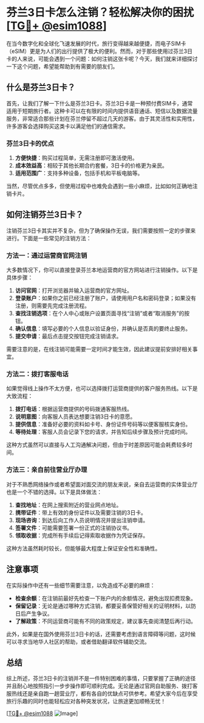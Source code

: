# 芬兰3日卡怎么注销？轻松解决你的困扰[[TG💪+ @esim1088](https://t.me/s/esim1088)]

在当今数字化和全球化飞速发展的时代，旅行变得越来越便捷，而电子SIM卡（eSIM）更是为人们的出行提供了极大的便利。然而，对于那些使用过芬兰3日卡的人来说，可能会遇到一个问题：如何注销这张卡呢？今天，我们就来详细探讨一下这个问题，希望能帮助到有需要的朋友们。

## 什么是芬兰3日卡？

首先，让我们了解一下什么是芬兰3日卡。芬兰3日卡是一种预付费SIM卡，通常适用于短期旅行者。这种卡可以在有限的时间内提供语音通话、短信以及数据流量服务，非常适合那些计划在芬兰停留不超过几天的游客。由于其灵活性和实用性，许多游客会选择购买这类卡以满足他们的通信需求。

### 芬兰3日卡的优点

1. **方便快捷**：购买过程简单，无需注册即可激活使用。
2. **成本效益高**：相较于其他长期合约套餐，3日卡的价格更为亲民。
3. **适用范围广**：支持多种设备，包括手机和平板电脑等。

当然，尽管优点多多，但使用过程中也难免会遇到一些小麻烦，比如如何正确地注销卡片。

## 如何注销芬兰3日卡？

注销芬兰3日卡其实并不复杂，但为了确保操作无误，我们需要按照一定的步骤来进行。下面是一些常见的注销方法：

### 方法一：通过运营商官网注销

大多数情况下，你可以直接登录芬兰本地运营商的官方网站进行注销操作。以下是具体步骤：

1. **访问官网**：打开浏览器并输入运营商的官方网址。
2. **登录账户**：如果你之前已经注册了账户，请使用用户名和密码登录；如果没有注册，则需要先完成注册流程。
3. **查找注销选项**：在个人中心或账户设置页面寻找“注销”或者“取消服务”的按钮。
4. **确认信息**：填写必要的个人信息以验证身份，并确认是否真的要终止服务。
5. **提交申请**：最后点击提交按钮完成注销请求。

需要注意的是，在线注销可能需要一定时间才能生效，因此建议提前安排好相关事宜。

### 方法二：拨打客服电话

如果觉得线上操作不太方便，也可以选择拨打运营商提供的客户服务热线。以下是大致流程：

1. **拨打电话**：根据运营商提供的号码拨通客服热线。
2. **说明意图**：向客服人员表达想要注销3日卡的意愿。
3. **提供信息**：准备好必要的资料如卡号、身份证件号码等以便客服核实身份。
4. **等待处理**：客服人员会记录下您的请求，并告知后续步骤及预计完成时间。

这种方式虽然可以直接与人工沟通解决问题，但由于时差原因可能会耗费较多时间。

### 方法三：亲自前往营业厅办理

对于不熟悉网络操作或者希望面对面交流的朋友来说，亲自去运营商的实体营业厅也是一个不错的选择。以下是具体做法：

1. **查找地址**：在网上搜索附近的营业网点地址。
2. **携带证件**：带上有效的身份证件以及需要注销的3日卡。
3. **现场咨询**：到达后向工作人员说明情况并提出注销申请。
4. **签署文件**：可能需要签署一份正式的注销协议书。
5. **领取收据**：完成所有手续后记得索取收据作为凭证保存。

这种方法虽然耗时较长，但能够最大程度上保证安全性和准确性。

## 注意事项

在实际操作中还有一些细节需要注意，以免造成不必要的麻烦：

- **检查余额**：在注销前最好先检查一下账户内的余额情况，避免出现扣费现象。
- **保留记录**：无论是通过哪种方式注销，都要妥善保管好相关的证明材料，以防日后产生争议。
- **了解政策**：不同运营商可能有不同的政策规定，建议事先查阅清楚后再行动。

此外，如果是在国外使用芬兰3日卡的话，还需要考虑到语言障碍等问题，这时候可以寻求当地华人社区的帮助，或者借助翻译软件辅助交流。

## 总结

综上所述，芬兰3日卡的注销并不是一件特别困难的事情，只要掌握了正确的途径并且耐心地按照指引一步步操作即可顺利完成。无论是通过官网自助服务、拨打客服热线还是亲自跑一趟营业厅，都有各自的优缺点可供参考。希望大家今后在享受旅行乐趣的同时也能轻松应对各种突发状况，让旅途更加顺畅无忧！

[[TG💪+ @esim1088](https://t.me/s/esim1088) ![Image](https://i.postimg.cc/4NQfJmqS/Snipaste-2025-05-13-00-14-12.png)]
